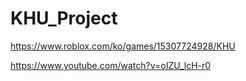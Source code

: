 # KHU_Project
https://www.roblox.com/ko/games/15307724928/KHU

https://www.youtube.com/watch?v=oIZU_lcH-r0
